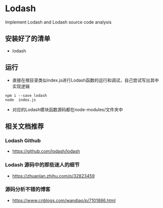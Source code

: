 # Lodash
Implement Lodash and Lodash source code analysis

## 安装好了的清单
- lodash

## 运行
- 直接在根目录类似index.js进行Lodash函数的运行和调试，自己尝试写出其中实现逻辑

```
npm i --save lodash
node  index.js
```
- 对应的Lodash模块函数源码都在node-modules/文件夹中

## 相关文档推荐
### Lodash Github
- https://github.com/lodash/lodash
### Lodash 源码中的那些迷人的细节
- https://zhuanlan.zhihu.com/p/32823459
### 源码分析不错的博客
- https://www.cnblogs.com/wandiao/p/7101886.html
